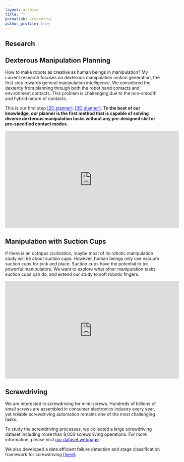 ```yaml
---
layout: archive
title: ""
permalink: /research/
author_profile: true
---
```


Research
-----



## Dexterous Manipulation Planning

How to make robots as creative as human beings in manipulation? My current research focuses on dexterous manipulation motion generation, the first step towards general manipulation intelligence. We considered the dexterity from planning through both the robot hand contacts and environment contacts. This problem is challenging due to the non-smooth and hybrid nature of contacts. 

This is our first step [<span style="color:blue; text-decoration:underline">[2D planner]</span>](https://arxiv.org/abs/2011.01454). [<span style="color:blue; text-decoration:underline">[3D planner]</span>](https://arxiv.org/abs/2105.14431). **To the best of our knowledge, our planner is the first method that is capable of solving diverse dexterous manipulation tasks without any pre-designed skill or pre-specified contact modes.**

<iframe width="560" height="315" src="https://www.youtube.com/embed/o63dLjIsZmw" frameborder="0" allow="accelerometer; autoplay; clipboard-write; encrypted-media; gyroscope; picture-in-picture" allowfullscreen></iframe>

## Manipulation with Suction Cups

If there is an octopus civilization, maybe most of its robotic manipulation study will be about suction cups.  However, human beings only use vacuum suction cups for pick and place. Suction cups have the potential to be powerful manipulators. We want to explore what other manipulation tasks suction cups can do, and extend our study to soft robotic fingers.



<iframe width="560" height="315" src="https://www.youtube.com/embed/eK77vK8wkUE" frameborder="0" allow="accelerometer; autoplay; encrypted-media; gyroscope; picture-in-picture" allowfullscreen></iframe>




## Screwdriving



We are interested in screwdriving for mini-screws. Hundreds of billions of small screws are assembled in consumer electronics industry every year, yet reliable screwdriving automation remains one of the most
challenging tasks.

To study the screwdriving processes, we collected a large screwdriving dataset including more than 8,000 screwdriving operations. For more information, please visit [<span style="color:blue; text-decoration:underline">our dataset webpage</span>](http://mlab.ri.cmu.edu/index.php/research/datasets).


We also developed a data efficient failure detection and stage classification framework for screwdriving [<span style="color:blue; text-decoration:underline">[here]</span>](https://xianyicheng.github.io/files/cheng_case19.pdf).
